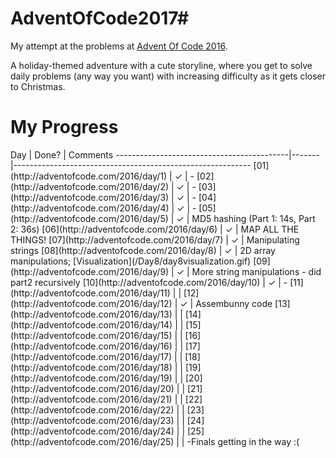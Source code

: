 # AdventOfCode2017#
My attempt at the problems at [Advent Of Code 2016](http://adventofcode.com/2016).

A holiday-themed adventure with a cute storyline, where you get to solve daily problems (any way you want) with increasing difficulty as it gets closer to Christmas.



<h1>My Progress</h1>
Day                                        | Done? | Comments
-------------------------------------------|-------|-----------------------------------------------------------
[01](http://adventofcode.com/2016/day/1)   |   ✓   | -
[02](http://adventofcode.com/2016/day/2)   |   ✓   | -
[03](http://adventofcode.com/2016/day/3)   |   ✓   | -
[04](http://adventofcode.com/2016/day/4)   |   ✓   | -
[05](http://adventofcode.com/2016/day/5)   |   ✓   | MD5 hashing (Part 1: 14s, Part 2: 36s)
[06](http://adventofcode.com/2016/day/6)   |   ✓   | MAP ALL THE THINGS!
[07](http://adventofcode.com/2016/day/7)   |   ✓   | Manipulating strings
[08](http://adventofcode.com/2016/day/8)   |   ✓   | 2D array manipulations; [Visualization](/Day8/day8visualization.gif)
[09](http://adventofcode.com/2016/day/9)   |   ✓   | More string manipulations - did part2 recursively
[10](http://adventofcode.com/2016/day/10)  |   ✓   | -
[11](http://adventofcode.com/2016/day/11)  |       | 
[12](http://adventofcode.com/2016/day/12)  |   ✓   | Assembunny code
[13](http://adventofcode.com/2016/day/13)  |       | 
[14](http://adventofcode.com/2016/day/14)  |       | 
[15](http://adventofcode.com/2016/day/15)  |       | 
[16](http://adventofcode.com/2016/day/16)  |       |
[17](http://adventofcode.com/2016/day/17)  |       | 
[18](http://adventofcode.com/2016/day/18)  |       | 
[19](http://adventofcode.com/2016/day/19)  |       | 
[20](http://adventofcode.com/2016/day/20)  |       | 
[21](http://adventofcode.com/2016/day/21)  |       | 
[22](http://adventofcode.com/2016/day/22)  |       | 
[23](http://adventofcode.com/2016/day/23)  |       | 
[24](http://adventofcode.com/2016/day/24)  |       | 
[25](http://adventofcode.com/2016/day/25)  |       |
-Finals getting in the way :(
